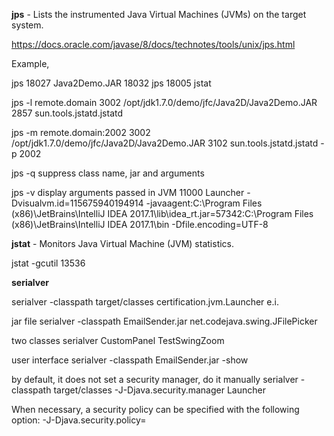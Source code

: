 
**jps** - Lists the instrumented Java Virtual Machines (JVMs) on the target system.

https://docs.oracle.com/javase/8/docs/technotes/tools/unix/jps.html

Example,

jps
18027 Java2Demo.JAR
18032 jps
18005 jstat

jps -l remote.domain
3002 /opt/jdk1.7.0/demo/jfc/Java2D/Java2Demo.JAR
2857 sun.tools.jstatd.jstatd

jps -m remote.domain:2002
3002 /opt/jdk1.7.0/demo/jfc/Java2D/Java2Demo.JAR
3102 sun.tools.jstatd.jstatd -p 2002

jps -q suppress class name, jar and arguments

jps -v display arguments passed in JVM
11000 Launcher -Dvisualvm.id=115675940194914 -javaagent:C:\Program Files (x86)\JetBrains\IntelliJ IDEA 2017.1\lib\idea_rt.jar=57342:C:\Program Files (x86)\JetBrains\IntelliJ IDEA 2017.1\bin -Dfile.encoding=UTF-8



**jstat** - Monitors Java Virtual Machine (JVM) statistics. 

jstat -gcutil 13536

**serialver**

serialver -classpath target/classes certification.jvm.Launcher
e.i.

jar file
serialver -classpath EmailSender.jar net.codejava.swing.JFilePicker

two classes
serialver CustomPanel TestSwingZoom

user interface
serialver -classpath EmailSender.jar -show

by default, it does not set a security manager, do it manually
serialver -classpath target/classes -J-Djava.security.manager Launcher

When necessary, a security policy can be specified with the following option:
-J-Djava.security.policy=<policy file>